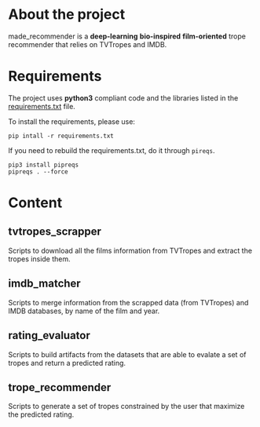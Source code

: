 # About the project

made_recommender is a **deep-learning** **bio-inspired** 
**film-oriented** trope recommender that relies on TVTropes 
and IMDB.

# Requirements

The project uses **python3** compliant code and the libraries
listed in the [requirements.txt](requirements.txt) file.

To install the requirements, please use:
```console
pip intall -r requirements.txt
``` 

If you need to rebuild the requirements.txt, 
do it  through ```pireqs```.

```console
pip3 install pipreqs
pipreqs . --force
```

# Content

## tvtropes_scrapper

Scripts to download all the films
information from TVTropes and extract the tropes inside them.  

## imdb_matcher

Scripts to merge information from the
scrapped data (from TVTropes) and IMDB databases, by name 
of the film and year.

## rating_evaluator

Scripts to build artifacts from the datasets that are able to 
evalate a set of tropes and return a predicted rating.

## trope_recommender

Scripts to generate a set of tropes constrained by the user
that maximize the predicted rating.

